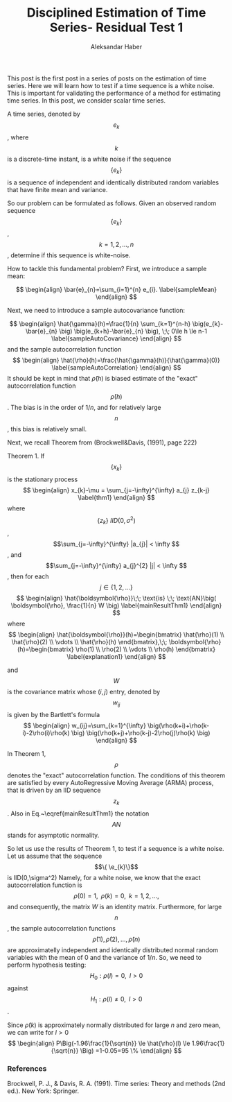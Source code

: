 ﻿---
layout: post
title: "Disciplined Estimation of Time Series- Residual Test 1"
author: Aleksandar Haber
categories: machine_learning
comments: true
---
This post is the first post in a series of posts on the estimation of time series. Here we will learn how to test if a time sequence is a white noise. This is important for validating the performance of a method for estimating time series. In this post, we consider scalar time series. 

A time series, denoted by $$e_{k}$$, where $$k$$ is a discrete-time instant, is a white noise if the sequence $$\{e_{k} \}$$ is a sequence of independent and identically distributed random variables that have finite mean and variance.

So our problem can be formulated as follows. Given an observed random sequence $$\{e_{k} \}$$, $$k=1,2,\ldots, n$$, determine if this sequence is white-noise.

How to tackle this fundamental problem? First, we introduce a sample mean:

$$
\begin{align}
\bar{e}_{n}=\sum_{i=1}^{n} e_{i}.
\label{sampleMean}
\end{align}
$$

Next, we need to introduce a sample autocovariance function:

$$
\begin{align}
\hat{\gamma}(h)=\frac{1}{n} \sum_{k=1}^{n-h}  \big(e_{k}-\bar{e}_{n} \big) \big(e_{k+h}-\bar{e}_{n} \big), \;\; 0\le h \le n-1
\label{sampleAutoCovariance}
\end{align}
$$
and the sample autocorrelation function
$$
\begin{align}
\hat{\rho}(h)=\frac{\hat{\gamma}(h)}{\hat{\gamma}(0)}
\label{sampleAutoCorrelation}
\end{align}
$$
It should be kept in mind that $\hat{\rho}(h)$ is biased estimate of the "exact" autocorrelation function $$\hat{\rho}(h)$$. The bias is in the order of $1/n$, and for relatively large $$n$$, this bias is relatively small. 

Next, we recall Theorem  from (Brockwell&Davis, (1991), page 222)

Theorem 1. If $$\{ x_{k}\}$$ is the stationary process
$$
\begin{align}
x_{k}-\mu = \sum_{j=-\infty}^{\infty} a_{j} z_{k-j}
\label{thm1}
\end{align}
$$
where $$\{z_{k}\}~IID(0,\sigma^2)$$, $$\sum_{j=-\infty}^{\infty} |a_{j}| < \infty $$, and $$\sum_{j=-\infty}^{\infty} a_{j}^{2} |j| < \infty $$, then for each $$j\in \{1,2,\ldots \}$$
$$
\begin{align}
\hat{\boldsymbol{\rho}}\;\; \text{is} \;\; \text{AN}\big( \boldsymbol{\rho}, \frac{1}{n} W  \big)
\label{mainResultThm1}
\end{align}
$$
where 
$$
\begin{align}
\hat{\boldsymbol{\rho}}(h)=\begin{bmatrix} \hat{\rho}(1) \\  \hat{\rho}(2) \\ \vdots \\  \hat{\rho}(h)   \end{bmatrix},\;\;
\boldsymbol{\rho}(h)=\begin{bmatrix} \rho(1) \\  \rho(2) \\ \vdots \\  \rho(h)   \end{bmatrix}  
\label{explanation1}
\end{align}
$$

and $$W$$ is the covariance matrix whose $(i,j)$ entry, denoted by $$w_{ij}$$ is given by the Bartlett's formula
$$
\begin{align}
w_{ij}=\sum_{k=1}^{\infty} \big(\rho(k+i)+\rho(k-i)-2\rho(i)\rho(k) \big) \big(\rho(k+j)+\rho(k-j)-2\rho(j)\rho(k) \big)
\end{align}
$$

In Theorem 1, $$\rho$$ denotes the "exact" autocorrelation function. The conditions of this theorem are satisfied by every AutoRegressive Moving Average (ARMA) process, that is driven by an IID sequence $$z_{k}$$. Also in Eq.~\eqref{mainResultThm1} the notation $$AN$$ stands for asymptotic normality. 

So let us use the results of Theorem 1, to test if a sequence is a white noise. Let us assume that the sequence $$\{ \e_{k}\}$$ is IID(0,\sigma^2) Namely, for a white noise, we know that the exact autocorrelation function is 
$$
\rho(0)=1,\;\; \rho(k)=0, \;\; k=1,2,\ldots,
$$
and consequently, the matrix $W$ is an identity matrix. Furthermore, for large $$n$$, the sample autocorrelation functions $$\hat{\rho}(1),\hat{\rho}(2),\ldots, \hat{\rho}(n)$$ are approximatelly independent and identically distributed normal random variables with the mean of $0$ and the variance of $1/n$.
So, we need to perform hypothesis testing: $$H_{0}: \rho(l)=0, \;\; l>0$$ against $$H_{1}: \rho(l) \ne 0, \;\; l>0$$.

Since $\hat{\rho}(k)$ is approximately normally distributed for large $n$ and zero mean, we can write for $l>0$
$$
\begin{align}
P\Big(-1.96\frac{1}{\sqrt{n}} \le \hat{\rho}(l) \le 1.96\frac{1}{\sqrt{n}} \Big) =1-0.05=95 \%
\end{align}
$$


### References 
Brockwell, P. J., & Davis, R. A. (1991). Time series: Theory and methods (2nd ed.).
New York: Springer.

